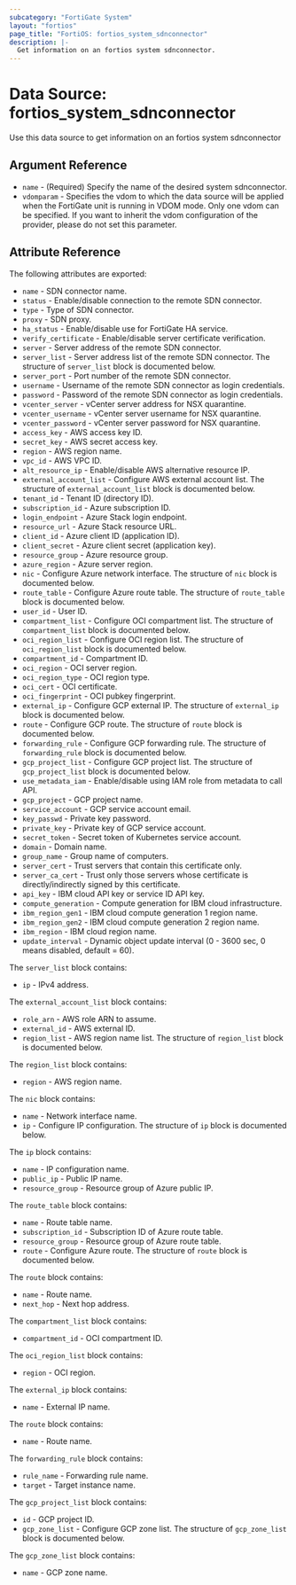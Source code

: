 ```yaml
---
subcategory: "FortiGate System"
layout: "fortios"
page_title: "FortiOS: fortios_system_sdnconnector"
description: |-
  Get information on an fortios system sdnconnector.
---
```


# Data Source: fortios_system_sdnconnector
Use this data source to get information on an fortios system sdnconnector

## Argument Reference

* `name` - (Required) Specify the name of the desired system sdnconnector.
* `vdomparam` - Specifies the vdom to which the data source will be applied when the FortiGate unit is running in VDOM mode. Only one vdom can be specified. If you want to inherit the vdom configuration of the provider, please do not set this parameter.


## Attribute Reference

The following attributes are exported:

* `name` - SDN connector name.
* `status` - Enable/disable connection to the remote SDN connector.
* `type` - Type of SDN connector.
* `proxy` - SDN proxy.
* `ha_status` - Enable/disable use for FortiGate HA service.
* `verify_certificate` - Enable/disable server certificate verification.
* `server` - Server address of the remote SDN connector.
* `server_list` - Server address list of the remote SDN connector. The structure of `server_list` block is documented below.
* `server_port` - Port number of the remote SDN connector.
* `username` - Username of the remote SDN connector as login credentials.
* `password` - Password of the remote SDN connector as login credentials.
* `vcenter_server` - vCenter server address for NSX quarantine.
* `vcenter_username` - vCenter server username for NSX quarantine.
* `vcenter_password` - vCenter server password for NSX quarantine.
* `access_key` - AWS access key ID.
* `secret_key` - AWS secret access key.
* `region` - AWS region name.
* `vpc_id` - AWS VPC ID.
* `alt_resource_ip` - Enable/disable AWS alternative resource IP.
* `external_account_list` - Configure AWS external account list. The structure of `external_account_list` block is documented below.
* `tenant_id` - Tenant ID (directory ID).
* `subscription_id` - Azure subscription ID.
* `login_endpoint` - Azure Stack login endpoint.
* `resource_url` - Azure Stack resource URL.
* `client_id` - Azure client ID (application ID).
* `client_secret` - Azure client secret (application key).
* `resource_group` - Azure resource group.
* `azure_region` - Azure server region.
* `nic` - Configure Azure network interface. The structure of `nic` block is documented below.
* `route_table` - Configure Azure route table. The structure of `route_table` block is documented below.
* `user_id` - User ID.
* `compartment_list` - Configure OCI compartment list. The structure of `compartment_list` block is documented below.
* `oci_region_list` - Configure OCI region list. The structure of `oci_region_list` block is documented below.
* `compartment_id` - Compartment ID.
* `oci_region` - OCI server region.
* `oci_region_type` - OCI region type.
* `oci_cert` - OCI certificate.
* `oci_fingerprint` - OCI pubkey fingerprint.
* `external_ip` - Configure GCP external IP. The structure of `external_ip` block is documented below.
* `route` - Configure GCP route. The structure of `route` block is documented below.
* `forwarding_rule` - Configure GCP forwarding rule. The structure of `forwarding_rule` block is documented below.
* `gcp_project_list` - Configure GCP project list. The structure of `gcp_project_list` block is documented below.
* `use_metadata_iam` - Enable/disable using IAM role from metadata to call API.
* `gcp_project` - GCP project name.
* `service_account` - GCP service account email.
* `key_passwd` - Private key password.
* `private_key` - Private key of GCP service account.
* `secret_token` - Secret token of Kubernetes service account.
* `domain` - Domain name.
* `group_name` - Group name of computers.
* `server_cert` - Trust servers that contain this certificate only.
* `server_ca_cert` - Trust only those servers whose certificate is directly/indirectly signed by this certificate.
* `api_key` - IBM cloud API key or service ID API key.
* `compute_generation` - Compute generation for IBM cloud infrastructure.
* `ibm_region_gen1` - IBM cloud compute generation 1 region name.
* `ibm_region_gen2` - IBM cloud compute generation 2 region name.
* `ibm_region` - IBM cloud region name.
* `update_interval` - Dynamic object update interval (0 - 3600 sec, 0 means disabled, default = 60).

The `server_list` block contains:

* `ip` - IPv4 address.

The `external_account_list` block contains:

* `role_arn` - AWS role ARN to assume.
* `external_id` - AWS external ID.
* `region_list` - AWS region name list. The structure of `region_list` block is documented below.

The `region_list` block contains:

* `region` - AWS region name.

The `nic` block contains:

* `name` - Network interface name.
* `ip` - Configure IP configuration. The structure of `ip` block is documented below.

The `ip` block contains:

* `name` - IP configuration name.
* `public_ip` - Public IP name.
* `resource_group` - Resource group of Azure public IP.

The `route_table` block contains:

* `name` - Route table name.
* `subscription_id` - Subscription ID of Azure route table.
* `resource_group` - Resource group of Azure route table.
* `route` - Configure Azure route. The structure of `route` block is documented below.

The `route` block contains:

* `name` - Route name.
* `next_hop` - Next hop address.

The `compartment_list` block contains:

* `compartment_id` - OCI compartment ID.

The `oci_region_list` block contains:

* `region` - OCI region.

The `external_ip` block contains:

* `name` - External IP name.

The `route` block contains:

* `name` - Route name.

The `forwarding_rule` block contains:

* `rule_name` - Forwarding rule name.
* `target` - Target instance name.

The `gcp_project_list` block contains:

* `id` - GCP project ID.
* `gcp_zone_list` - Configure GCP zone list. The structure of `gcp_zone_list` block is documented below.

The `gcp_zone_list` block contains:

* `name` - GCP zone name.

